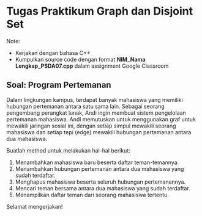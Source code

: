 # Tugas Praktikum Graph dan Disjoint Set

Note:

- Kerjakan dengan bahasa C++
- Kumpulkan source code dengan format **NIM_Nama Lengkap_PSDA07.cpp** dalam assignment Google Classroom

## Soal: Program Pertemanan

Dalam lingkungan kampus, terdapat banyak mahasiswa yang memiliki hubungan pertemanan antara satu sama lain. Sebagai seorang pengembang perangkat lunak, Andi ingin membuat sistem pengelolaan pertemanan mahasiswa. Andi memutuskan untuk menggunakan graf untuk mewakili jaringan sosial ini, dengan setiap simpul mewakili seorang mahasiswa dan setiap tepi (edge) mewakili hubungan pertemanan antara dua mahasiswa.

Buatlah method untuk melakukan hal-hal berikut:
1. Menambahkan mahasiswa baru beserta daftar teman-temannya.
2. Menambahkan hubungan pertemanan antara dua mahasiswa yang sudah terdaftar.
3. Menghapus mahasiswa beserta seluruh hubungan pertemanannya.
4. Mencari teman bersama antara dua mahasiswa yang sudah terdaftar.
5. Menampilkan daftar teman dari seorang mahasiswa tertentu.

Selamat mengerjakan!
